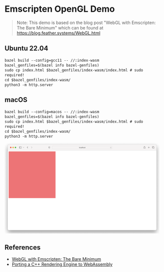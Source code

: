 

# Emscripten OpenGL Demo

> Note: This demo is based on the blog post
 "WebGL with Emscripten: The Bare Minimum"
 which can be found at https://blog.feather.systems/WebGL.html

## Ubuntu 22.04

```shell
bazel build --config=gcc11 -- //:index-wasm
bazel_genfiles=$(bazel info bazel-genfiles)
sudo cp index.html $bazel_genfiles/index-wasm/index.html # sudo required!
cd $bazel_genfiles/index-wasm/
python3 -m http.server
```

## macOS

```shell
bazel build --config=macos -- //:index-wasm
bazel_genfiles=$(bazel info bazel-genfiles)
sudo cp index.html $bazel_genfiles/index-wasm/index.html # sudo required!
cd $bazel_genfiles/index-wasm/
python3 -m http.server
```

![](macOS_safai.png)

## References

- [WebGL with Emscripten: The Bare Minimum](https://blog.feather.systems/WebGL.html)
- [Porting a C++ Rendering Engine to WebAssembly](https://medium.com/cyberbotics/porting-a-c-rendering-engine-to-webassembly-9c32d76c31f1)
